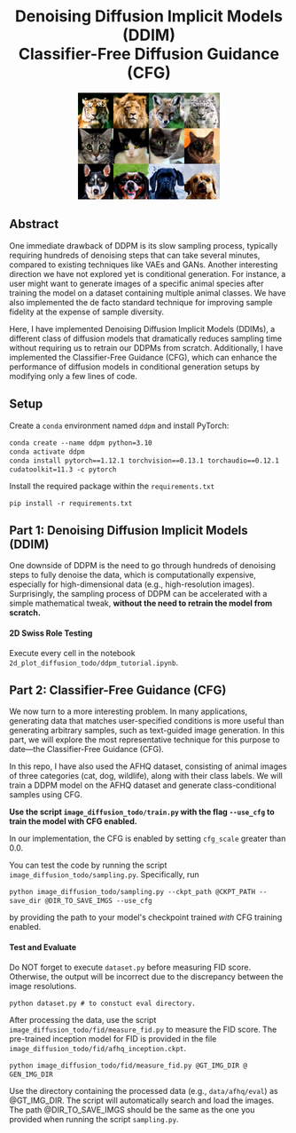 <div align=center>
  <h1>
  Denoising Diffusion Implicit Models (DDIM) <br> Classifier-Free Diffusion Guidance (CFG)
</div>

<div align=center>
   <img src="./assets/images/assn2_teaser.png">
</div>

## Abstract

One immediate drawback of DDPM is its slow sampling process, typically requiring hundreds of denoising steps that can take several minutes, compared to existing techniques like VAEs and GANs. Another interesting direction we have not explored yet is conditional generation. For instance, a user might want to generate images of a specific animal species after training the model on a dataset containing multiple animal classes. We have also implemented the de facto standard technique for improving sample fidelity at the expense of sample diversity.

Here, I have implemented Denoising Diffusion Implicit Models (DDIMs), a different class of diffusion models that dramatically reduces sampling time without requiring us to retrain our DDPMs from scratch. Additionally, I have implemented the Classifier-Free Guidance (CFG), which can enhance the performance of diffusion models in conditional generation setups by modifying only a few lines of code.

## Setup

Create a `conda` environment named `ddpm` and install PyTorch:

```
conda create --name ddpm python=3.10
conda activate ddpm
conda install pytorch==1.12.1 torchvision==0.13.1 torchaudio==0.12.1 cudatoolkit=11.3 -c pytorch
```

Install the required package within the `requirements.txt`

```
pip install -r requirements.txt
```

<!-- **Please note that this assignment is heavily dependent on Assignment 1. To begin, you should copy the functions you implemented in [Assignment 1](https://github.com/KAIST-Visual-AI-Group/Diffusion-Assignment1-DDPM).** Specifically, make sure to complete the required components (e.g., the noise prediction network architecture and the forward/reverse DDPM steps) in the following files: -->

<!-- - `2d_plot_diffusion_todo/network.py`;
- `2d_plot_diffusion_todo/ddpm.py`;
- `image_diffusion_todo/model.py`;
- `image_diffusion_todo/scheduler.py`. -->

<!-- ## Code Structure

```
.
├── 2d_plot_diffusion_todo    (Task 1)
│   ├── ddpm_tutorial.ipynb       <--- Main code
│   ├── dataset.py                <--- Define dataset (Swiss-roll, moon, gaussians, etc.)
│   ├── network.py                <--- A noise prediction network
│   └── ddpm.py                   <--- (TODO) Implement DDIM sampling
│
└── image_diffusion_todo (Task 2)
    ├── dataset.py                <--- Ready-to-use AFHQ dataset code
    ├── model.py                  <--- (TODO) Implement CFG sampling
    ├── module.py                 <--- Basic modules of a noise prediction network
    ├── network.py                <--- (TODO) Implement class conditioning mechanism and CFG training
    ├── sampling.py               <--- Image sampling code
    ├── train.py                  <--- DDPM/DDIM training code
    └── fid
        ├── measure_fid.py        <--- script measuring FID score
        └── afhq_inception.ckpt   <--- pre-trained classifier for FID
``` -->

<!-- ## Task 0: Introduction

### Assignment Tips

In this assignment, we will extend our previous assignment and implement two important techniques in diffusion models: Denoising Diffusion Implicit Models (DDIM) and Classifier-Free Diffusion Guidance (CFG).
As previously, implementing diffusion models is straightforward once you understand the theory behind them.
We thus highly recommend you to check out the details in the papers and understand the mathematics **BEFORE** you start the assignment.
The list of recommended resources is as follows:

1. [[Paper](https://arxiv.org/abs/2010.02502)] Denoising Diffusion Implicit Models (DDIM)
2. [[Paper](https://arxiv.org/abs/2207.12598)] Classifier-Free Diffusion Guidance (CFG)
3. [[Slides](./assets/summary_of_DDPM_and_DDIM.pdf)] Summary of DDPM and DDIM
4. [[Blog](https://sander.ai/2022/05/26/guidance.html)] "Guidance: a cheat code for diffusion models" by Sander Dieleman -->

## Part 1: Denoising Diffusion Implicit Models (DDIM)

One downside of DDPM is the need to go through hundreds of denoising steps to fully denoise the data, which is computationally expensive, especially for high-dimensional data (e.g., high-resolution images). Surprisingly, the sampling process of DDPM can be accelerated with a simple mathematical tweak, **without the need to retrain the model from scratch.**

<!-- ### Sampling

Recall that the algorithm for DDPM sampling is nothing but a sequence of noise predictions and denoising steps:

<p align="center">
  <img width="480" alt="image" src="./assets/images/task2_1_ddpm_sampling_algorithm.png">
</p>

To speed up sampling, we keep the pre-trained DDPM and only switch each step within the loop (line 4) to the following:

<p align="center">
  <img width="700" alt="image" src="./assets/images/task2_ddim.png">
</p>

Note that the symbol $\alpha_t$ in DDIM corresponds to $\bar{\alpha}_t$ in DDPM.
Please refer to [the paper](https://arxiv.org/abs/2010.02502), or our lecture slides for more details.

❗️❗️❗️ **You are only allowed to edit the part marked by TODO.** ❗️❗️❗️ -->

<!-- ### TODO -->

<!-- In this assignment, we will primarily reuse the code from the previous assignment. Before proceeding, please ensure that your previous results are successfully reproduced. -->

<!-- #### 1-1: Implement the DDIM Sampling Algorithm

Complete the definitions of the functions `ddim_p_sample()` and `ddim_p_sample_loop()` in `2d_plot_diffusion_todo/ddpm.py`. -->

#### 2D Swiss Role Testing

Execute every cell in the notebook `2d_plot_diffusion_todo/ddpm_tutorial.ipynb`.

<!-- - the code will attempt DDIM sampling during training;
- the Chamfer Distance between the particles generated via the DDIM sampling and the ground truth will be reported.
  For sanity checks, you may replace the invocation of `ddim_p_sample_loop` with `p_sample_loop`. -->

<!-- Take screenshots of:

1. the Chamfer Distance reported after executing the cell `DDIM Sampling`
2. the visualization of the sampled particles after executing the cell `DDIM Sampling`

Below is the example of (2).

<p align="center">
  <img height="425" alt="image" src="./assets/images/task1_ddim_sample.png">
</p> -->

## Part 2: Classifier-Free Guidance (CFG)

We now turn to a more interesting problem. In many applications, generating data that matches user-specified conditions is more useful than generating arbitrary samples, such as text-guided image generation. In this part, we will explore the most representative technique for this purpose to date—the Classifier-Free Guidance (CFG).

<!-- Given a dataset consisting of pairs ($\mathbf{x}$, $\mathbf{c}$) of data $\mathbf{x}$ and its corresponding class label $\mathbf{c}$, CFG can be used to improve the quality of class-conditional samples by randomly omitting class labels during the training process. Specifically, a diffusion model is trained by following the procedure:

<p align="center">
  <img alt="image" src="./assets/images/cfg_train.png">
</p> -->

<!-- After training the model, we can generate class-conditional samples by using a slightly modified version of the reverse diffusion process. The variable $w$, known as the guidance strength, enables us to balance the trade-off between sample quality and diversity:

<p align="center">
  <img alt="image" src="./assets/images/cfg_test.png">
</p> -->

In this repo, I have also used the AFHQ dataset, consisting of animal images of three categories (cat, dog, wildlife), along with their class labels. We will train a DDPM model on the AFHQ dataset and generate class-conditional samples using CFG.

<!-- ### TODO -->

<!-- #### 2-1: Implement Class Conditioning Mechanism

Implement a simple class conditioning mechanism in the method `forward` of the class `UNet` defined in the file `image_diffusion_todo/network.py`.
The optional argument `class_label` is assumed to be a PyTorch tensor holding the integer class labels.
Apply the one-hot encoding to the class labels. You may use the predefined linear layer `self.class_embedding`.
For now, the main backbone of the network is conditioned only on the diffusion timestep `temb`. How can we extend this further to support class conditioning? -->

**Use the script `image_diffusion_todo/train.py` with the flag `--use_cfg` to train the model with CFG enabled.**

<!--

> Before proceeding to the next steps, we highly recommend you to check whether class-conditioned training works properly.

#### 2-2: Implement CFG Training

Complete the `TODO` block in the method `forward` of the class `UNet` defined in the file `image_diffusion_todo/network.py`. It should be suffice to write a few lines of code that replace class labels with a zero tensor with probability `self.cfg_dropout` defined in class `UNet`.

#### 2-3: Implement CFG Sampling

Complete the `if do_classifier_free_guidance` blocks in the method `sample` in the file `image_diffusion_todo/model.py`.  -->

In our implementation, the CFG is enabled by setting `cfg_scale` greater than 0.0.

You can test the code by running the script `image_diffusion_todo/sampling.py`. Specifically, run

```
python image_diffusion_todo/sampling.py --ckpt_path @CKPT_PATH --save_dir @DIR_TO_SAVE_IMGS --use_cfg
```

by providing the path to your model's checkpoint trained _with_ CFG training enabled.

#### Test and Evaluate

<!-- As in our previous assignment, evaluate and report the FID measured on the samples generated using CFG with the scale of 0.0, and 7.5 (default). -->

Do NOT forget to execute `dataset.py` before measuring FID score. Otherwise, the output will be incorrect due to the discrepancy between the image resolutions.

```
python dataset.py # to constuct eval directory.
```

After processing the data, use the script `image_diffusion_todo/fid/measure_fid.py` to measure the FID score. The pre-trained inception model for FID is provided in the file `image_diffusion_todo/fid/afhq_inception.ckpt`.

```
python image_diffusion_todo/fid/measure_fid.py @GT_IMG_DIR @ GEN_IMG_DIR
```

Use the directory containing the processed data (e.g., `data/afhq/eval`) as @GT_IMG_DIR. The script will automatically search and load the images. The path @DIR_TO_SAVE_IMGS should be the same as the one you provided when running the script `sampling.py`.

<!-- ## What to Submit

<details>
<summary><b>Submission Item List</b></summary>
</br>

- [ ] Code without model checkpoints

**Task 1**

- [ ] Chamfer distance result of DDIM sampling
- [ ] Visualization of DDIM sampling

**Task 2**

- [ ] FID computed using the samples generated using the CFG scale of:
  - 0.0 (no CFG)
  - 7.5 (default value in the script)
- [ ] 8 images generated using the CFG scale of:
  - 0.0 (no CFG)
  - 7.5 (default value in the script)
  </details>

In a single PDF file, write your name and student ID, and include submission items listed above. Refer to more detailed instructions written in each task section about what to submit.
Name the document `{NAME}_{STUDENT_ID}.pdf` and submit **both your code and the document** as a **ZIP** file named `{NAME}_{STUDENT_ID}.zip`.
**When creating your zip file**, exclude data (e.g., files in AFHQ dataset) and any model checkpoints, including the provided pre-trained classifier checkpoint when compressing the files.
Submit the zip file on GradeScope.

## Grading

**You will receive a zero score if:**

- **you do not submit,**
- **your code is not executable in the Python environment we provided, or**
- **you modify anycode outside of the section marked with `TODO` or use different hyperparameters that are supposed to be fixed as given.**

**Plagiarism in any form will also result in a zero score and will be reported to the university.**

**Your score will incur a 10% deduction for each missing item in the submission item list.**

Otherwise, you will receive up to 20 points from this assignment that count toward your final grade.

- Task 1
  - 10 points: Achieve CD lower than **60** from DDIM sampling.
  - 5 points: Achieve CD greater, or equal to **60** and less than **80** from DDIM sampling.
  - 0 point: otherwise.
- Task 2
  - 10 points: Achieve FID less than **30** in both CFG scales: 0.0 and 7.5.
  - 5 points: Achieve FID between **30** and **50** in one of the two CFG scales: 0.0 and 7.5.
  - 0 point: otherwise.

## Further Readings

If you are interested in this topic, we encourage you to check ou the materials below.

- [Denoising Diffusion Probabilistic Models](https://arxiv.org/abs/2006.11239)
- [Denoising Diffusion Implicit Models](https://arxiv.org/abs/2010.02502)
- [Diffusion Models Beat GANs on Image Synthesis](https://arxiv.org/abs/2105.05233)
- [Score-Based Generative Modeling through Stochastic Differential Equations](https://arxiv.org/abs/2011.13456)
- [What are Diffusion Models?](https://lilianweng.github.io/posts/2021-07-11-diffusion-models/)
- [Generative Modeling by Estimating Gradients of the Data Distribution](https://yang-song.net/blog/2021/score/) -->

